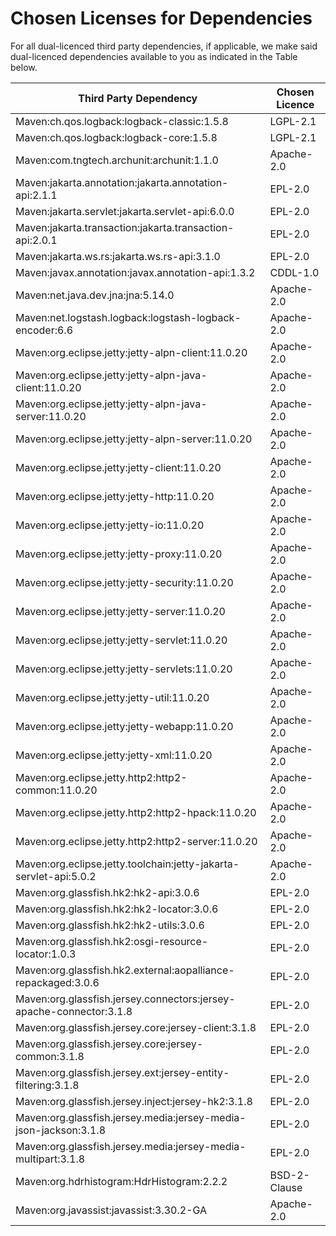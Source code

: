 # Chosen Licenses for Dependencies

For all dual-licenced third party dependencies, if applicable, we make said dual-licenced dependencies available to you as indicated in the Table below.


|     Third Party Dependency                                          |     Chosen Licence    |
|---------------------------------------------------------------------|-----------------------|
| Maven:ch.qos.logback:logback-classic:1.5.8                          | LGPL-2.1              |
| Maven:ch.qos.logback:logback-core:1.5.8                             | LGPL-2.1              |
| Maven:com.tngtech.archunit:archunit:1.1.0                           | Apache-2.0            |
| Maven:jakarta.annotation:jakarta.annotation-api:2.1.1               | EPL-2.0               |
| Maven:jakarta.servlet:jakarta.servlet-api:6.0.0                     | EPL-2.0               |
| Maven:jakarta.transaction:jakarta.transaction-api:2.0.1             | EPL-2.0               |
| Maven:jakarta.ws.rs:jakarta.ws.rs-api:3.1.0                         | EPL-2.0               |
| Maven:javax.annotation:javax.annotation-api:1.3.2                   | CDDL-1.0              |
| Maven:net.java.dev.jna:jna:5.14.0                                   | Apache-2.0            |
| Maven:net.logstash.logback:logstash-logback-encoder:6.6             | Apache-2.0            |
| Maven:org.eclipse.jetty:jetty-alpn-client:11.0.20                   | Apache-2.0            |
| Maven:org.eclipse.jetty:jetty-alpn-java-client:11.0.20              | Apache-2.0            |
| Maven:org.eclipse.jetty:jetty-alpn-java-server:11.0.20              | Apache-2.0            |
| Maven:org.eclipse.jetty:jetty-alpn-server:11.0.20                   | Apache-2.0            |
| Maven:org.eclipse.jetty:jetty-client:11.0.20                        | Apache-2.0            |
| Maven:org.eclipse.jetty:jetty-http:11.0.20                          | Apache-2.0            |
| Maven:org.eclipse.jetty:jetty-io:11.0.20                            | Apache-2.0            |
| Maven:org.eclipse.jetty:jetty-proxy:11.0.20                         | Apache-2.0            |
| Maven:org.eclipse.jetty:jetty-security:11.0.20                      | Apache-2.0            |
| Maven:org.eclipse.jetty:jetty-server:11.0.20                        | Apache-2.0            |
| Maven:org.eclipse.jetty:jetty-servlet:11.0.20                       | Apache-2.0            |
| Maven:org.eclipse.jetty:jetty-servlets:11.0.20                      | Apache-2.0            |
| Maven:org.eclipse.jetty:jetty-util:11.0.20                          | Apache-2.0            |
| Maven:org.eclipse.jetty:jetty-webapp:11.0.20                        | Apache-2.0            |
| Maven:org.eclipse.jetty:jetty-xml:11.0.20                           | Apache-2.0            |
| Maven:org.eclipse.jetty.http2:http2-common:11.0.20                  | Apache-2.0            |
| Maven:org.eclipse.jetty.http2:http2-hpack:11.0.20                   | Apache-2.0            |
| Maven:org.eclipse.jetty.http2:http2-server:11.0.20                  | Apache-2.0            |
| Maven:org.eclipse.jetty.toolchain:jetty-jakarta-servlet-api:5.0.2   | Apache-2.0            |
| Maven:org.glassfish.hk2:hk2-api:3.0.6                               | EPL-2.0               |
| Maven:org.glassfish.hk2:hk2-locator:3.0.6                           | EPL-2.0               |
| Maven:org.glassfish.hk2:hk2-utils:3.0.6                             | EPL-2.0               |
| Maven:org.glassfish.hk2:osgi-resource-locator:1.0.3                 | EPL-2.0               |
| Maven:org.glassfish.hk2.external:aopalliance-repackaged:3.0.6       | EPL-2.0               |
| Maven:org.glassfish.jersey.connectors:jersey-apache-connector:3.1.8 | EPL-2.0               |
| Maven:org.glassfish.jersey.core:jersey-client:3.1.8                 | EPL-2.0               |
| Maven:org.glassfish.jersey.core:jersey-common:3.1.8                 | EPL-2.0               |
| Maven:org.glassfish.jersey.ext:jersey-entity-filtering:3.1.8        | EPL-2.0               |
| Maven:org.glassfish.jersey.inject:jersey-hk2:3.1.8                  | EPL-2.0               |
| Maven:org.glassfish.jersey.media:jersey-media-json-jackson:3.1.8    | EPL-2.0               |
| Maven:org.glassfish.jersey.media:jersey-media-multipart:3.1.8       | EPL-2.0               |
| Maven:org.hdrhistogram:HdrHistogram:2.2.2                           | BSD-2-Clause          |
| Maven:org.javassist:javassist:3.30.2-GA                             | Apache-2.0            |
